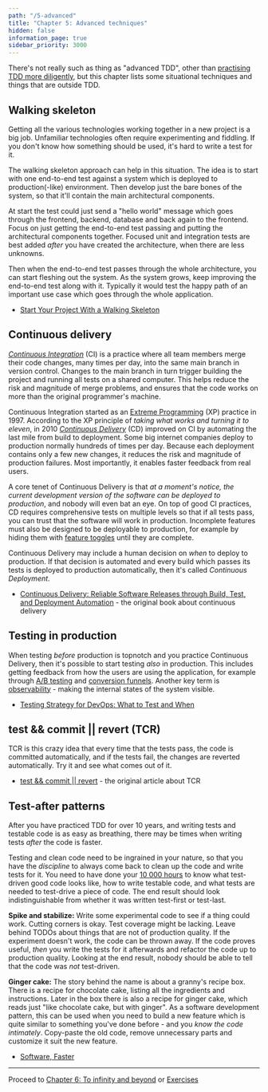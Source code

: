 ```yaml
---
path: "/5-advanced"
title: "Chapter 5: Advanced techniques"
hidden: false
information_page: true
sidebar_priority: 3000
---
```


There's not really such as thing as "advanced TDD", other than [practising TDD more diligently](https://blog.thecodewhisperer.com/permalink/the-myth-of-advanced-tdd), but this chapter lists some situational techniques and things that are outside TDD.  


## Walking skeleton

Getting all the various technologies working together in a new project is a big job. Unfamiliar technologies often require experimenting and fiddling. If you don't know how something should be used, it's hard to write a test for it.

The walking skeleton approach can help in this situation. The idea is to start with one end-to-end test against a system which is deployed to production(-like) environment. Then develop just the bare bones of the system, so that it'll contain the main architectural components.

At start the test could just send a "hello world" message which goes through the frontend, backend, database and back again to the frontend. Focus on just getting the end-to-end test passing and putting the architectural components together. Focused unit and integration tests are best added *after* you have created the architecture, when there are less unknowns.

Then when the end-to-end test passes through the whole architecture, you can start fleshing out the system. As the system grows, keep improving the end-to-end test along with it. Typically it would test the happy path of an important use case which goes through the whole application.

<recommended-reading>

- [Start Your Project With a Walking Skeleton](https://www.henricodolfing.com/2018/04/start-your-project-with-walking-skeleton.html)

</recommended-reading>


## Continuous delivery

[*Continuous Integration*](https://martinfowler.com/articles/continuousIntegration.html) (CI) is a practice where all team members merge their code changes, many times per day, into the same main branch in version control. Changes to the main branch in turn trigger building the project and running all tests on a shared computer. This helps reduce the risk and magnitude of merge problems, and ensures that the code works on more than the original programmer's machine.

Continuous Integration started as an [Extreme Programming](https://martinfowler.com/bliki/ExtremeProgramming.html) (XP) practice in 1997. According to the XP principle of *taking what works and turning it to eleven*, in 2010 [*Continuous Delivery*](https://martinfowler.com/bliki/ContinuousDelivery.html) (CD) improved on CI by automating the last mile from build to deployment. Some big internet companies deploy to production normally hundreds of times per day. Because each deployment contains only a few new changes, it reduces the risk and magnitude of production failures. Most importantly, it enables faster feedback from real users.

A core tenet of Continuous Delivery is that *at a moment's notice, the current development version of the software can be deployed to production*, and nobody will even bat an eye. On top of good CI practices, CD requires comprehensive tests on multiple levels so that if all tests pass, you can trust that the software will work in production. Incomplete features must also be designed to be deployable to production, for example by hiding them with [feature toggles](https://martinfowler.com/articles/feature-toggles.html) until they are complete.

Continuous Delivery may include a human decision on *when* to deploy to production. If that decision is automated and every build which passes its tests is deployed to production automatically, then it's called *Continuous Deployment*.

<recommended-reading>

- [Continuous Delivery: Reliable Software Releases through Build, Test, and Deployment Automation](https://martinfowler.com/books/continuousDelivery.html) - the original book about continuous delivery

</recommended-reading>


## Testing in production

When testing *before* production is topnotch and you practice Continuous Delivery, then it's possible to start testing *also* in production. This includes getting feedback from how the users are using the application, for example through [A/B testing](https://en.wikipedia.org/wiki/A/B_testing) and [conversion funnels](https://en.wikipedia.org/wiki/Purchase_funnel). Another key term is [observability](https://thenewstack.io/monitoring-and-observability-whats-the-difference-and-why-does-it-matter/) - making the internal states of the system visible.

<recommended-reading>

- [Testing Strategy for DevOps: What to Test and When](https://www.youtube.com/watch?v=z-3aSVfoyBY)

</recommended-reading>


## test && commit || revert (TCR)

TCR is this crazy idea that every time that the tests pass, the code is committed automatically, and if the tests fail, the changes are reverted automatically. Try it and see what comes out of it.

<recommended-reading>

- [test && commit || revert](https://medium.com/@kentbeck_7670/test-commit-revert-870bbd756864) - the original article about TCR

</recommended-reading>


## Test-after patterns

After you have practiced TDD for over 10 years, and writing tests and testable code is as easy as breathing, there may be times when writing tests *after* the code is faster.

Testing and clean code need to be ingrained in your nature, so that you have the *discipline* to always come back to clean up the code and write tests for it. You need to have done your [10 000 hours](https://norvig.com/21-days.html) to know what test-driven good code looks like, how to write testable code, and what tests are needed to test-drive a piece of code. The end result should look indistinguishable from whether it was written test-first or test-last.

**Spike and stabilize:** Write some experimental code to see if a thing could work. Cutting corners is okay. Test coverage might be lacking. Leave behind TODOs about things that are not of production quality. If the experiment doesn't work, the code can be thrown away. If the code proves useful, *then* you write the tests for it afterwards and refactor the code up to production quality. Looking at the end result, nobody should be able to tell that the code was *not* test-driven.

**Ginger cake:** The story behind the name is about a granny's recipe box. There is a recipe for chocolate cake, listing all the ingredients and instructions. Later in the box there is also a recipe for ginger cake, which reads just "like chocolate cake, but with ginger". As a software development pattern, this can be used when you need to build a new feature which is quite similar to something you've done before - and you *know the code intimately*. Copy-paste the old code, remove unnecessary parts and customize it suit the new feature.

<recommended-reading>

- [Software, Faster](https://www.youtube.com/watch?v=USc-yLHXNUg)

</recommended-reading>

---

Proceed to [Chapter 6: To infinity and beyond](/6-afterword) or [Exercises](/exercises)
